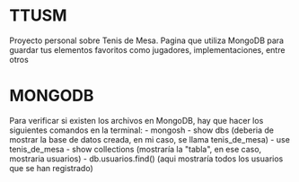 # TTUSM
Proyecto personal sobre Tenis de Mesa. Pagina que utiliza MongoDB para guardar tus elementos favoritos como jugadores, implementaciones, entre otros

# MONGODB
Para verificar si existen los archivos en MongoDB, hay que hacer los siguientes comandos en la terminal:
    - mongosh
    - show dbs (deberia de mostrar la base de datos creada, en mi caso, se llama tenis_de_mesa)
    - use tenis_de_mesa
    - show collections (mostraría la "tabla", en ese caso, mostraria usuarios)
    - db.usuarios.find() (aqui mostraría todos los usuarios que se han registrado)

